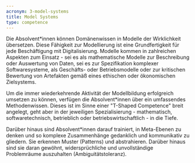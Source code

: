 ```yaml
---
acronym: 3-model-systems
title: Model Systems
type: competence
---
```


Die Absolvent\*innen können Domänenwissen in Modelle der Wirklichkeit übersetzen. Diese Fähigkeit zur 
Modellierung ist eine Grundfertigkeit für jede Beschäftigung mit Digitalisierung. Modelle kommen in zahlreichen
Aspekten zum Einsatz - sei es als mathematische Modelle zur Beschreibung oder Auswertung von Daten, sei es
zur Spezifikation komplexer Softwaresysteme, als Geschäfts- oder Betriebsmodelle oder zur kritischen Bewertung 
von Artefakten gemäß eines ethischen oder ökonomischen Zielsystems. 

Um die immer wiederkehrende Aktivität der Modellbildung erfolgreich umsetzen zu können, verfügen die 
Absolvent\*innen über ein umfassendes Methodenwissen. Dieses ist im Sinne einer "T-Shaped Competence" breit 
angelegt, geht aber in der jeweiligen Spezialisierung - mathematisch, softwaretechnisch, 
betrieblich oder betriebswirtschaftlich - in die Tiefe.

Darüber hinaus sind Absolvent\*innen darauf trainiert, in Meta-Ebenen zu denken und so komplexe Zusammenhänge
gedanklich und kommunikativ zu gliedern. Sie erkennen Muster (Patterns) und abstrahieren. Darüber hinaus sind
sie daran gewöhnt, widersprüchliche und unvollständige Problemräume auszuhalten (Ambiguitätstoleranz). 

